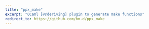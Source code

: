```yaml
---
title: "ppx_make"
excerpt: "OCaml [@@deriving] plugin to generate make functions"
redirect_to: https://github.com/bn-d/ppx_make
---
```

